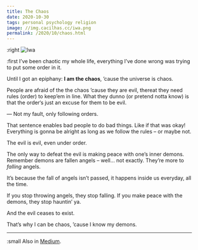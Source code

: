 ```yaml
---
title: The Chaos
date: 2020-10-30
tags: personal psychology religion
image: //img.cacilhas.cc/iwa.png
permalink: /2020/10/chaos.html
---
```

[image]: {{{image}}}
[Medium]: https://cacilhas.medium.com/chaos-70f3b1ed6c77

:right ![Iwa][image]

:first I’ve been chaotic my whole life, everything I’ve done wrong was trying to
put some order in it.

Until I got an epiphany: **I am the chaos**, ’cause the universe is chaos.

People are afraid of the the chaos ’cause they are evil, thereat they need rules
(order) to keep’em in line. What they dunno (or pretend notta know) is that the
order‘s just an excuse for them to be evil.

— Not my fault, only following orders.

That sentence enables bad people to do bad things. Like if that was okay!
Everything is gonna be alright as long as we follow the rules – or maybe not.

The evil is evil, even under order.

The only way to defeat the evil is making peace with one’s inner demons.
Remember demons are fallen angels – well… not exactly. They’re more to
*falling* angels.

It’s because the fall of angels isn’t passed, it happens inside us everyday, all
the time.

If you stop throwing angels, they stop falling. If you make peace with the
demons, they stop hauntin’ ya.

And the evil ceases to exist.

That’s why I can be chaos, ’cause I know my demons.

-----

:small Also in [Medium][].
